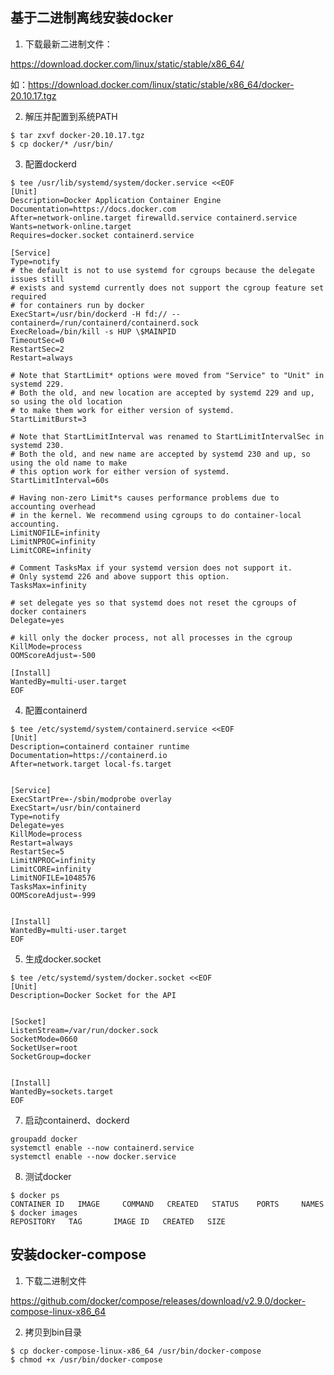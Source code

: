 ## 基于二进制离线安装docker

1. 下载最新二进制文件：

https://download.docker.com/linux/static/stable/x86_64/

如：https://download.docker.com/linux/static/stable/x86_64/docker-20.10.17.tgz

2. 解压并配置到系统PATH

```shell
$ tar zxvf docker-20.10.17.tgz
$ cp docker/* /usr/bin/
```

3. 配置dockerd

```shell
$ tee /usr/lib/systemd/system/docker.service <<EOF
[Unit]
Description=Docker Application Container Engine
Documentation=https://docs.docker.com
After=network-online.target firewalld.service containerd.service
Wants=network-online.target
Requires=docker.socket containerd.service

[Service]
Type=notify
# the default is not to use systemd for cgroups because the delegate issues still
# exists and systemd currently does not support the cgroup feature set required
# for containers run by docker
ExecStart=/usr/bin/dockerd -H fd:// --containerd=/run/containerd/containerd.sock
ExecReload=/bin/kill -s HUP \$MAINPID
TimeoutSec=0
RestartSec=2
Restart=always

# Note that StartLimit* options were moved from "Service" to "Unit" in systemd 229.
# Both the old, and new location are accepted by systemd 229 and up, so using the old location
# to make them work for either version of systemd.
StartLimitBurst=3

# Note that StartLimitInterval was renamed to StartLimitIntervalSec in systemd 230.
# Both the old, and new name are accepted by systemd 230 and up, so using the old name to make
# this option work for either version of systemd.
StartLimitInterval=60s

# Having non-zero Limit*s causes performance problems due to accounting overhead
# in the kernel. We recommend using cgroups to do container-local accounting.
LimitNOFILE=infinity
LimitNPROC=infinity
LimitCORE=infinity

# Comment TasksMax if your systemd version does not support it.
# Only systemd 226 and above support this option.
TasksMax=infinity

# set delegate yes so that systemd does not reset the cgroups of docker containers
Delegate=yes

# kill only the docker process, not all processes in the cgroup
KillMode=process
OOMScoreAdjust=-500

[Install]
WantedBy=multi-user.target
EOF
```

4. 配置containerd

```shell
$ tee /etc/systemd/system/containerd.service <<EOF
[Unit]
Description=containerd container runtime
Documentation=https://containerd.io
After=network.target local-fs.target


[Service]
ExecStartPre=-/sbin/modprobe overlay
ExecStart=/usr/bin/containerd
Type=notify
Delegate=yes
KillMode=process
Restart=always
RestartSec=5
LimitNPROC=infinity
LimitCORE=infinity
LimitNOFILE=1048576
TasksMax=infinity
OOMScoreAdjust=-999


[Install]
WantedBy=multi-user.target
EOF
```

5. 生成docker.socket

```shell
$ tee /etc/systemd/system/docker.socket <<EOF
[Unit]
Description=Docker Socket for the API


[Socket]
ListenStream=/var/run/docker.sock
SocketMode=0660
SocketUser=root
SocketGroup=docker


[Install]
WantedBy=sockets.target
EOF
```

7. 启动containerd、dockerd

```shell
groupadd docker
systemctl enable --now containerd.service
systemctl enable --now docker.service
```

8. 测试docker

```shell
$ docker ps
CONTAINER ID   IMAGE     COMMAND   CREATED   STATUS    PORTS     NAMES
$ docker images
REPOSITORY   TAG       IMAGE ID   CREATED   SIZE
```

## 安装docker-compose

1. 下载二进制文件

https://github.com/docker/compose/releases/download/v2.9.0/docker-compose-linux-x86_64

2. 拷贝到bin目录

```shell
$ cp docker-compose-linux-x86_64 /usr/bin/docker-compose
$ chmod +x /usr/bin/docker-compose
```